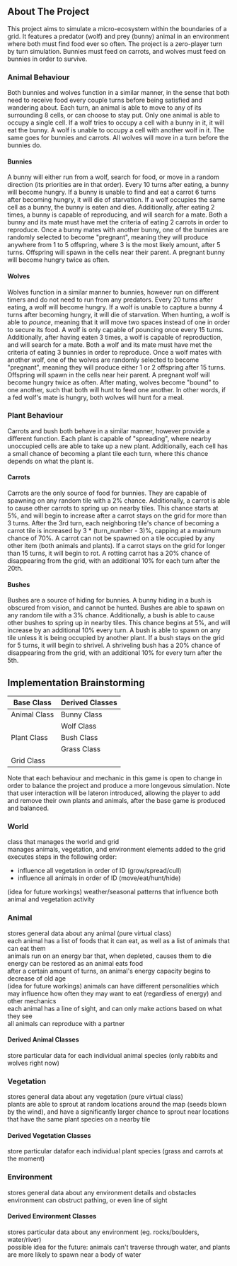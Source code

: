 ## About The Project
This project aims to simulate a micro-ecosystem within the boundaries of a grid. It features a predator (wolf) and prey (bunny) animal in an environment where both must find food ever so often. The project is a zero-player turn by turn simulation. Bunnies must feed on carrots, and wolves must feed on bunnies in order to survive.

### Animal Behaviour
Both bunnies and wolves function in a similar manner, in the sense that both need to receive food every couple turns before being satisfied and wandering about. Each turn, an animal is able to move to any of its surrounding 8 cells, or can choose to stay put. Only one animal is able to occupy a single cell. If a wolf tries to occupy a cell with a bunny in it, it will eat the bunny. A wolf is unable to occupy a cell with another wolf in it. The same goes for bunnies and carrots. All wolves will move in a turn before the bunnies do.

#### Bunnies
A bunny will either run from a wolf, search for food, or move in a random direction (its priorities are in that order). Every 10 turns after eating, a bunny will become hungry. If a bunny is unable to find and eat a carrot 6 turns after becoming hungry, it will die of starvation. If a wolf occupies the same cell as a bunny, the bunny is eaten and dies. Additionally, after eating 2 times, a bunny is capable of reproducing, and will search for a mate. Both a bunny and its mate must have met the criteria of eating 2 carrots in order to reproduce. Once a bunny mates with another bunny, one of the bunnies are randomly selected to become "pregnant", meaning they will produce anywhere from 1 to 5 offspring, where 3 is the most likely amount, after 5 turns. Offspring will spawn in the cells near their parent. A pregnant bunny will become hungry twice as often.

#### Wolves
Wolves function in a similar manner to bunnies, however run on different timers and do not need to run from any predators. Every 20 turns after eating, a wolf will become hungry. If a wolf is unable to capture a bunny 4 turns after becoming hungry, it will die of starvation. When hunting, a wolf is able to _pounce_, meaning that it will move two spaces instead of one in order to secure its food. A wolf is only capable of pouncing once every 15 turns. Additionally, after having eaten 3 times, a wolf is capable of reproduction, and will search for a mate. Both a wolf and its mate must have met the criteria of eating 3 bunnies in order to reproduce. Once a wolf mates with another wolf, one of the wolves are randomly selected to become "pregnant", meaning they will produce either 1 or 2 offspring after 15 turns. Offspring will spawn in the cells near heir parent. A pregnant wolf will become hungry twice as often. After mating, wolves become "bound" to one another, such that both will hunt to feed one another. In other words, if a fed wolf's mate is hungry, both wolves will hunt for a meal.

### Plant Behaviour
Carrots and bush both behave in a similar manner, however provide a different function. Each plant is capable of "spreading", where nearby unoccupied cells are able to take up a new plant. Additionally, each cell has a small chance of becoming a plant tile each turn, where this chance depends on what the plant is.

#### Carrots
Carrots are the only source of food for bunnies. They are capable of spawning on any random tile with a 2% chance. Additionally, a carrot is able to cause other carrots to spring up on nearby tiles. This chance starts at 5%, and will begin to increase after a carrot stays on the grid for more than 3 turns. After the 3rd turn, each neighboring tile's chance of becoming a carrot tile is increased by 3 * (turn_number - 3)%, capping at a maximum chance of 70%. A carrot can not be spawned on a tile occupied by any other item (both animals and plants). If a carrot stays on the grid for longer than 15 turns, it will begin to rot. A rotting carrot has a 20% chance of disappearing from the grid, with an additional 10% for each turn after the 20th.

#### Bushes
Bushes are a source of hiding for bunnies. A bunny hiding in a bush is obscured from vision, and cannot be hunted. Bushes are able to spawn on any random tile with a 3% chance. Additionally, a bush is able to cause other bushes to spring up in nearby tiles. This chance begins at 5%, and will increase by an additional 10% every turn. A bush is able to spawn on any tile unless it is being occupied by another plant. If a bush stays on the grid for 5 turns, it will begin to shrivel. A shriveling bush has a 20% chance of disappearing from the grid, with an additional 10% for every turn after the 5th.
 
## Implementation Brainstorming
| Base Class | Derived Classes |
| ------------ | ----------- |
| Animal Class | Bunny Class |
|              | Wolf Class  |
| Plant Class | Bush Class  |
|              | Grass Class |
| Grid Class |             |

Note that each behaviour and mechanic in this game is open to change in order to balance the project and produce a more longevous simulation.
Note that user interaction will be lateron introduced, allowing the player to add and remove their own plants and animals, after the base game is produced and balanced.

### World 
class that manages the world and grid  
manages animals, vegetation, and environment elements added to the grid  
executes steps in the following order:
- influence all vegetation in order of ID (grow/spread/cull)
- influence all animals in order of ID (move/eat/hunt/hide)


(idea for future workings) weather/seasonal patterns that influence both animal and vegetation activity

### Animal
stores general data about any animal (pure virtual class)  
each animal has a list of foods that it can eat, as well as a list of animals that can eat them  
animals run on an energy bar that, when depleted, causes them to die  
energy can be restored as an animal eats food  
after a certain amount of turns, an animal's energy capacity begins to decrease of old age  
(idea for future workings) animals can have different personalities which may influence how often they may want to eat (regardless of energy) and other mechanics  
each animal has a line of sight, and can only make actions based on what they see  
all animals can reproduce with a partner

#### Derived Animal Classes
store particular data for each individual animal species (only rabbits and wolves right now)

### Vegetation
stores general data about any vegetation (pure virtual class)  
plants are able to sprout at random locations around the map (seeds blown by the wind), and have a significantly larger chance to sprout near locations that have the same plant species on a nearby tile

#### Derived Vegetation Classes
store particular datafor each individual plant species (grass and carrots at the moment)

### Environment
stores general data about any environment details and obstacles  
environment can obstruct pathing, or even line of sight

#### Derived Environment Classes
stores particular data about any environment (eg. rocks/boulders, water/river)  
possible idea for the future: animals can't traverse through water, and plants are more likely to spawn near a body of water
